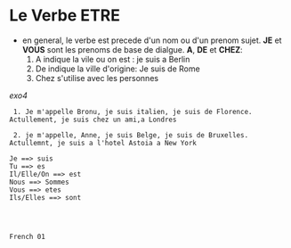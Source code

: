 # Le Verbe ETRE
  * en general, le verbe est precede d'un nom ou d'un prenom sujet.
  **JE** et **VOUS** sont les prenoms de base de dialgue.
    **A**, **DE** et **CHEZ**:
    1. A indique la vile ou on est : je suis a Berlin
    2. De indique la ville d'origine: Je suis de Rome
    3. Chez s'utilise avec les personnes
    
  *exo4*
  
   ``` 1. Je m'appelle Bronu, je suis italien, je suis de Florence. Actullement, je suis chez un ami,a Londres```
   
   ``` 2. je m'appelle, Anne, je suis Belge, je suis de Bruxelles. Actullemnt, je suis a l'hotel Astoia a New York```
   
   ```
   Je ==> suis
   Tu ==> es
   Il/Elle/On ==> est
   Nous ==> Sommes
   Vous ==> etes
   Ils/Elles ==> sont




French 01
